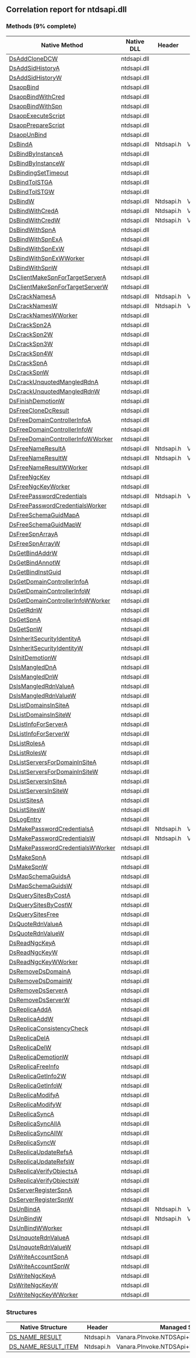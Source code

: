 ## Correlation report for ntdsapi.dll
### Methods (9% complete)
Native Method | Native DLL | Header | Managed Method
---- | ---- | ---- | ----
[DsAddCloneDCW](https://www.google.com/search?num=5&q=DsAddCloneDCW+site%3Amsdn.microsoft.com) | ntdsapi.dll |  | 
[DsAddSidHistoryA](https://www.google.com/search?num=5&q=DsAddSidHistoryA+site%3Amsdn.microsoft.com) | ntdsapi.dll |  | 
[DsAddSidHistoryW](https://www.google.com/search?num=5&q=DsAddSidHistoryW+site%3Amsdn.microsoft.com) | ntdsapi.dll |  | 
[DsaopBind](https://www.google.com/search?num=5&q=DsaopBind+site%3Amsdn.microsoft.com) | ntdsapi.dll |  | 
[DsaopBindWithCred](https://www.google.com/search?num=5&q=DsaopBindWithCred+site%3Amsdn.microsoft.com) | ntdsapi.dll |  | 
[DsaopBindWithSpn](https://www.google.com/search?num=5&q=DsaopBindWithSpn+site%3Amsdn.microsoft.com) | ntdsapi.dll |  | 
[DsaopExecuteScript](https://www.google.com/search?num=5&q=DsaopExecuteScript+site%3Amsdn.microsoft.com) | ntdsapi.dll |  | 
[DsaopPrepareScript](https://www.google.com/search?num=5&q=DsaopPrepareScript+site%3Amsdn.microsoft.com) | ntdsapi.dll |  | 
[DsaopUnBind](https://www.google.com/search?num=5&q=DsaopUnBind+site%3Amsdn.microsoft.com) | ntdsapi.dll |  | 
[DsBindA](https://www.google.com/search?num=5&q=DsBindA+site%3Amsdn.microsoft.com) | ntdsapi.dll | Ntdsapi.h | Vanara.PInvoke.NTDSApi.DsBind
[DsBindByInstanceA](https://www.google.com/search?num=5&q=DsBindByInstanceA+site%3Amsdn.microsoft.com) | ntdsapi.dll |  | 
[DsBindByInstanceW](https://www.google.com/search?num=5&q=DsBindByInstanceW+site%3Amsdn.microsoft.com) | ntdsapi.dll |  | 
[DsBindingSetTimeout](https://www.google.com/search?num=5&q=DsBindingSetTimeout+site%3Amsdn.microsoft.com) | ntdsapi.dll |  | 
[DsBindToISTGA](https://www.google.com/search?num=5&q=DsBindToISTGA+site%3Amsdn.microsoft.com) | ntdsapi.dll |  | 
[DsBindToISTGW](https://www.google.com/search?num=5&q=DsBindToISTGW+site%3Amsdn.microsoft.com) | ntdsapi.dll |  | 
[DsBindW](https://www.google.com/search?num=5&q=DsBindW+site%3Amsdn.microsoft.com) | ntdsapi.dll | Ntdsapi.h | Vanara.PInvoke.NTDSApi.DsBind
[DsBindWithCredA](https://www.google.com/search?num=5&q=DsBindWithCredA+site%3Amsdn.microsoft.com) | ntdsapi.dll | Ntdsapi.h | Vanara.PInvoke.NTDSApi.DsBindWithCred
[DsBindWithCredW](https://www.google.com/search?num=5&q=DsBindWithCredW+site%3Amsdn.microsoft.com) | ntdsapi.dll | Ntdsapi.h | Vanara.PInvoke.NTDSApi.DsBindWithCred
[DsBindWithSpnA](https://www.google.com/search?num=5&q=DsBindWithSpnA+site%3Amsdn.microsoft.com) | ntdsapi.dll |  | 
[DsBindWithSpnExA](https://www.google.com/search?num=5&q=DsBindWithSpnExA+site%3Amsdn.microsoft.com) | ntdsapi.dll |  | 
[DsBindWithSpnExW](https://www.google.com/search?num=5&q=DsBindWithSpnExW+site%3Amsdn.microsoft.com) | ntdsapi.dll |  | 
[DsBindWithSpnExWWorker](https://www.google.com/search?num=5&q=DsBindWithSpnExWWorker+site%3Amsdn.microsoft.com) | ntdsapi.dll |  | 
[DsBindWithSpnW](https://www.google.com/search?num=5&q=DsBindWithSpnW+site%3Amsdn.microsoft.com) | ntdsapi.dll |  | 
[DsClientMakeSpnForTargetServerA](https://www.google.com/search?num=5&q=DsClientMakeSpnForTargetServerA+site%3Amsdn.microsoft.com) | ntdsapi.dll |  | 
[DsClientMakeSpnForTargetServerW](https://www.google.com/search?num=5&q=DsClientMakeSpnForTargetServerW+site%3Amsdn.microsoft.com) | ntdsapi.dll |  | 
[DsCrackNamesA](https://www.google.com/search?num=5&q=DsCrackNamesA+site%3Amsdn.microsoft.com) | ntdsapi.dll | Ntdsapi.h | Vanara.PInvoke.NTDSApi.DsCrackNames
[DsCrackNamesW](https://www.google.com/search?num=5&q=DsCrackNamesW+site%3Amsdn.microsoft.com) | ntdsapi.dll | Ntdsapi.h | Vanara.PInvoke.NTDSApi.DsCrackNames
[DsCrackNamesWWorker](https://www.google.com/search?num=5&q=DsCrackNamesWWorker+site%3Amsdn.microsoft.com) | ntdsapi.dll |  | 
[DsCrackSpn2A](https://www.google.com/search?num=5&q=DsCrackSpn2A+site%3Amsdn.microsoft.com) | ntdsapi.dll |  | 
[DsCrackSpn2W](https://www.google.com/search?num=5&q=DsCrackSpn2W+site%3Amsdn.microsoft.com) | ntdsapi.dll |  | 
[DsCrackSpn3W](https://www.google.com/search?num=5&q=DsCrackSpn3W+site%3Amsdn.microsoft.com) | ntdsapi.dll |  | 
[DsCrackSpn4W](https://www.google.com/search?num=5&q=DsCrackSpn4W+site%3Amsdn.microsoft.com) | ntdsapi.dll |  | 
[DsCrackSpnA](https://www.google.com/search?num=5&q=DsCrackSpnA+site%3Amsdn.microsoft.com) | ntdsapi.dll |  | 
[DsCrackSpnW](https://www.google.com/search?num=5&q=DsCrackSpnW+site%3Amsdn.microsoft.com) | ntdsapi.dll |  | 
[DsCrackUnquotedMangledRdnA](https://www.google.com/search?num=5&q=DsCrackUnquotedMangledRdnA+site%3Amsdn.microsoft.com) | ntdsapi.dll |  | 
[DsCrackUnquotedMangledRdnW](https://www.google.com/search?num=5&q=DsCrackUnquotedMangledRdnW+site%3Amsdn.microsoft.com) | ntdsapi.dll |  | 
[DsFinishDemotionW](https://www.google.com/search?num=5&q=DsFinishDemotionW+site%3Amsdn.microsoft.com) | ntdsapi.dll |  | 
[DsFreeCloneDcResult](https://www.google.com/search?num=5&q=DsFreeCloneDcResult+site%3Amsdn.microsoft.com) | ntdsapi.dll |  | 
[DsFreeDomainControllerInfoA](https://www.google.com/search?num=5&q=DsFreeDomainControllerInfoA+site%3Amsdn.microsoft.com) | ntdsapi.dll |  | 
[DsFreeDomainControllerInfoW](https://www.google.com/search?num=5&q=DsFreeDomainControllerInfoW+site%3Amsdn.microsoft.com) | ntdsapi.dll |  | 
[DsFreeDomainControllerInfoWWorker](https://www.google.com/search?num=5&q=DsFreeDomainControllerInfoWWorker+site%3Amsdn.microsoft.com) | ntdsapi.dll |  | 
[DsFreeNameResultA](https://www.google.com/search?num=5&q=DsFreeNameResultA+site%3Amsdn.microsoft.com) | ntdsapi.dll | Ntdsapi.h | Vanara.PInvoke.NTDSApi.DsFreeNameResult
[DsFreeNameResultW](https://www.google.com/search?num=5&q=DsFreeNameResultW+site%3Amsdn.microsoft.com) | ntdsapi.dll | Ntdsapi.h | Vanara.PInvoke.NTDSApi.DsFreeNameResult
[DsFreeNameResultWWorker](https://www.google.com/search?num=5&q=DsFreeNameResultWWorker+site%3Amsdn.microsoft.com) | ntdsapi.dll |  | 
[DsFreeNgcKey](https://www.google.com/search?num=5&q=DsFreeNgcKey+site%3Amsdn.microsoft.com) | ntdsapi.dll |  | 
[DsFreeNgcKeyWorker](https://www.google.com/search?num=5&q=DsFreeNgcKeyWorker+site%3Amsdn.microsoft.com) | ntdsapi.dll |  | 
[DsFreePasswordCredentials](https://www.google.com/search?num=5&q=DsFreePasswordCredentials+site%3Amsdn.microsoft.com) | ntdsapi.dll | Ntdsapi.h | Vanara.PInvoke.NTDSApi.DsFreePasswordCredentials
[DsFreePasswordCredentialsWorker](https://www.google.com/search?num=5&q=DsFreePasswordCredentialsWorker+site%3Amsdn.microsoft.com) | ntdsapi.dll |  | 
[DsFreeSchemaGuidMapA](https://www.google.com/search?num=5&q=DsFreeSchemaGuidMapA+site%3Amsdn.microsoft.com) | ntdsapi.dll |  | 
[DsFreeSchemaGuidMapW](https://www.google.com/search?num=5&q=DsFreeSchemaGuidMapW+site%3Amsdn.microsoft.com) | ntdsapi.dll |  | 
[DsFreeSpnArrayA](https://www.google.com/search?num=5&q=DsFreeSpnArrayA+site%3Amsdn.microsoft.com) | ntdsapi.dll |  | 
[DsFreeSpnArrayW](https://www.google.com/search?num=5&q=DsFreeSpnArrayW+site%3Amsdn.microsoft.com) | ntdsapi.dll |  | 
[DsGetBindAddrW](https://www.google.com/search?num=5&q=DsGetBindAddrW+site%3Amsdn.microsoft.com) | ntdsapi.dll |  | 
[DsGetBindAnnotW](https://www.google.com/search?num=5&q=DsGetBindAnnotW+site%3Amsdn.microsoft.com) | ntdsapi.dll |  | 
[DsGetBindInstGuid](https://www.google.com/search?num=5&q=DsGetBindInstGuid+site%3Amsdn.microsoft.com) | ntdsapi.dll |  | 
[DsGetDomainControllerInfoA](https://www.google.com/search?num=5&q=DsGetDomainControllerInfoA+site%3Amsdn.microsoft.com) | ntdsapi.dll |  | 
[DsGetDomainControllerInfoW](https://www.google.com/search?num=5&q=DsGetDomainControllerInfoW+site%3Amsdn.microsoft.com) | ntdsapi.dll |  | 
[DsGetDomainControllerInfoWWorker](https://www.google.com/search?num=5&q=DsGetDomainControllerInfoWWorker+site%3Amsdn.microsoft.com) | ntdsapi.dll |  | 
[DsGetRdnW](https://www.google.com/search?num=5&q=DsGetRdnW+site%3Amsdn.microsoft.com) | ntdsapi.dll |  | 
[DsGetSpnA](https://www.google.com/search?num=5&q=DsGetSpnA+site%3Amsdn.microsoft.com) | ntdsapi.dll |  | 
[DsGetSpnW](https://www.google.com/search?num=5&q=DsGetSpnW+site%3Amsdn.microsoft.com) | ntdsapi.dll |  | 
[DsInheritSecurityIdentityA](https://www.google.com/search?num=5&q=DsInheritSecurityIdentityA+site%3Amsdn.microsoft.com) | ntdsapi.dll |  | 
[DsInheritSecurityIdentityW](https://www.google.com/search?num=5&q=DsInheritSecurityIdentityW+site%3Amsdn.microsoft.com) | ntdsapi.dll |  | 
[DsInitDemotionW](https://www.google.com/search?num=5&q=DsInitDemotionW+site%3Amsdn.microsoft.com) | ntdsapi.dll |  | 
[DsIsMangledDnA](https://www.google.com/search?num=5&q=DsIsMangledDnA+site%3Amsdn.microsoft.com) | ntdsapi.dll |  | 
[DsIsMangledDnW](https://www.google.com/search?num=5&q=DsIsMangledDnW+site%3Amsdn.microsoft.com) | ntdsapi.dll |  | 
[DsIsMangledRdnValueA](https://www.google.com/search?num=5&q=DsIsMangledRdnValueA+site%3Amsdn.microsoft.com) | ntdsapi.dll |  | 
[DsIsMangledRdnValueW](https://www.google.com/search?num=5&q=DsIsMangledRdnValueW+site%3Amsdn.microsoft.com) | ntdsapi.dll |  | 
[DsListDomainsInSiteA](https://www.google.com/search?num=5&q=DsListDomainsInSiteA+site%3Amsdn.microsoft.com) | ntdsapi.dll |  | 
[DsListDomainsInSiteW](https://www.google.com/search?num=5&q=DsListDomainsInSiteW+site%3Amsdn.microsoft.com) | ntdsapi.dll |  | 
[DsListInfoForServerA](https://www.google.com/search?num=5&q=DsListInfoForServerA+site%3Amsdn.microsoft.com) | ntdsapi.dll |  | 
[DsListInfoForServerW](https://www.google.com/search?num=5&q=DsListInfoForServerW+site%3Amsdn.microsoft.com) | ntdsapi.dll |  | 
[DsListRolesA](https://www.google.com/search?num=5&q=DsListRolesA+site%3Amsdn.microsoft.com) | ntdsapi.dll |  | 
[DsListRolesW](https://www.google.com/search?num=5&q=DsListRolesW+site%3Amsdn.microsoft.com) | ntdsapi.dll |  | 
[DsListServersForDomainInSiteA](https://www.google.com/search?num=5&q=DsListServersForDomainInSiteA+site%3Amsdn.microsoft.com) | ntdsapi.dll |  | 
[DsListServersForDomainInSiteW](https://www.google.com/search?num=5&q=DsListServersForDomainInSiteW+site%3Amsdn.microsoft.com) | ntdsapi.dll |  | 
[DsListServersInSiteA](https://www.google.com/search?num=5&q=DsListServersInSiteA+site%3Amsdn.microsoft.com) | ntdsapi.dll |  | 
[DsListServersInSiteW](https://www.google.com/search?num=5&q=DsListServersInSiteW+site%3Amsdn.microsoft.com) | ntdsapi.dll |  | 
[DsListSitesA](https://www.google.com/search?num=5&q=DsListSitesA+site%3Amsdn.microsoft.com) | ntdsapi.dll |  | 
[DsListSitesW](https://www.google.com/search?num=5&q=DsListSitesW+site%3Amsdn.microsoft.com) | ntdsapi.dll |  | 
[DsLogEntry](https://www.google.com/search?num=5&q=DsLogEntry+site%3Amsdn.microsoft.com) | ntdsapi.dll |  | 
[DsMakePasswordCredentialsA](https://www.google.com/search?num=5&q=DsMakePasswordCredentialsA+site%3Amsdn.microsoft.com) | ntdsapi.dll | Ntdsapi.h | Vanara.PInvoke.NTDSApi.DsMakePasswordCredentials
[DsMakePasswordCredentialsW](https://www.google.com/search?num=5&q=DsMakePasswordCredentialsW+site%3Amsdn.microsoft.com) | ntdsapi.dll | Ntdsapi.h | Vanara.PInvoke.NTDSApi.DsMakePasswordCredentials
[DsMakePasswordCredentialsWWorker](https://www.google.com/search?num=5&q=DsMakePasswordCredentialsWWorker+site%3Amsdn.microsoft.com) | ntdsapi.dll |  | 
[DsMakeSpnA](https://www.google.com/search?num=5&q=DsMakeSpnA+site%3Amsdn.microsoft.com) | ntdsapi.dll |  | 
[DsMakeSpnW](https://www.google.com/search?num=5&q=DsMakeSpnW+site%3Amsdn.microsoft.com) | ntdsapi.dll |  | 
[DsMapSchemaGuidsA](https://www.google.com/search?num=5&q=DsMapSchemaGuidsA+site%3Amsdn.microsoft.com) | ntdsapi.dll |  | 
[DsMapSchemaGuidsW](https://www.google.com/search?num=5&q=DsMapSchemaGuidsW+site%3Amsdn.microsoft.com) | ntdsapi.dll |  | 
[DsQuerySitesByCostA](https://www.google.com/search?num=5&q=DsQuerySitesByCostA+site%3Amsdn.microsoft.com) | ntdsapi.dll |  | 
[DsQuerySitesByCostW](https://www.google.com/search?num=5&q=DsQuerySitesByCostW+site%3Amsdn.microsoft.com) | ntdsapi.dll |  | 
[DsQuerySitesFree](https://www.google.com/search?num=5&q=DsQuerySitesFree+site%3Amsdn.microsoft.com) | ntdsapi.dll |  | 
[DsQuoteRdnValueA](https://www.google.com/search?num=5&q=DsQuoteRdnValueA+site%3Amsdn.microsoft.com) | ntdsapi.dll |  | 
[DsQuoteRdnValueW](https://www.google.com/search?num=5&q=DsQuoteRdnValueW+site%3Amsdn.microsoft.com) | ntdsapi.dll |  | 
[DsReadNgcKeyA](https://www.google.com/search?num=5&q=DsReadNgcKeyA+site%3Amsdn.microsoft.com) | ntdsapi.dll |  | 
[DsReadNgcKeyW](https://www.google.com/search?num=5&q=DsReadNgcKeyW+site%3Amsdn.microsoft.com) | ntdsapi.dll |  | 
[DsReadNgcKeyWWorker](https://www.google.com/search?num=5&q=DsReadNgcKeyWWorker+site%3Amsdn.microsoft.com) | ntdsapi.dll |  | 
[DsRemoveDsDomainA](https://www.google.com/search?num=5&q=DsRemoveDsDomainA+site%3Amsdn.microsoft.com) | ntdsapi.dll |  | 
[DsRemoveDsDomainW](https://www.google.com/search?num=5&q=DsRemoveDsDomainW+site%3Amsdn.microsoft.com) | ntdsapi.dll |  | 
[DsRemoveDsServerA](https://www.google.com/search?num=5&q=DsRemoveDsServerA+site%3Amsdn.microsoft.com) | ntdsapi.dll |  | 
[DsRemoveDsServerW](https://www.google.com/search?num=5&q=DsRemoveDsServerW+site%3Amsdn.microsoft.com) | ntdsapi.dll |  | 
[DsReplicaAddA](https://www.google.com/search?num=5&q=DsReplicaAddA+site%3Amsdn.microsoft.com) | ntdsapi.dll |  | 
[DsReplicaAddW](https://www.google.com/search?num=5&q=DsReplicaAddW+site%3Amsdn.microsoft.com) | ntdsapi.dll |  | 
[DsReplicaConsistencyCheck](https://www.google.com/search?num=5&q=DsReplicaConsistencyCheck+site%3Amsdn.microsoft.com) | ntdsapi.dll |  | 
[DsReplicaDelA](https://www.google.com/search?num=5&q=DsReplicaDelA+site%3Amsdn.microsoft.com) | ntdsapi.dll |  | 
[DsReplicaDelW](https://www.google.com/search?num=5&q=DsReplicaDelW+site%3Amsdn.microsoft.com) | ntdsapi.dll |  | 
[DsReplicaDemotionW](https://www.google.com/search?num=5&q=DsReplicaDemotionW+site%3Amsdn.microsoft.com) | ntdsapi.dll |  | 
[DsReplicaFreeInfo](https://www.google.com/search?num=5&q=DsReplicaFreeInfo+site%3Amsdn.microsoft.com) | ntdsapi.dll |  | 
[DsReplicaGetInfo2W](https://www.google.com/search?num=5&q=DsReplicaGetInfo2W+site%3Amsdn.microsoft.com) | ntdsapi.dll |  | 
[DsReplicaGetInfoW](https://www.google.com/search?num=5&q=DsReplicaGetInfoW+site%3Amsdn.microsoft.com) | ntdsapi.dll |  | 
[DsReplicaModifyA](https://www.google.com/search?num=5&q=DsReplicaModifyA+site%3Amsdn.microsoft.com) | ntdsapi.dll |  | 
[DsReplicaModifyW](https://www.google.com/search?num=5&q=DsReplicaModifyW+site%3Amsdn.microsoft.com) | ntdsapi.dll |  | 
[DsReplicaSyncA](https://www.google.com/search?num=5&q=DsReplicaSyncA+site%3Amsdn.microsoft.com) | ntdsapi.dll |  | 
[DsReplicaSyncAllA](https://www.google.com/search?num=5&q=DsReplicaSyncAllA+site%3Amsdn.microsoft.com) | ntdsapi.dll |  | 
[DsReplicaSyncAllW](https://www.google.com/search?num=5&q=DsReplicaSyncAllW+site%3Amsdn.microsoft.com) | ntdsapi.dll |  | 
[DsReplicaSyncW](https://www.google.com/search?num=5&q=DsReplicaSyncW+site%3Amsdn.microsoft.com) | ntdsapi.dll |  | 
[DsReplicaUpdateRefsA](https://www.google.com/search?num=5&q=DsReplicaUpdateRefsA+site%3Amsdn.microsoft.com) | ntdsapi.dll |  | 
[DsReplicaUpdateRefsW](https://www.google.com/search?num=5&q=DsReplicaUpdateRefsW+site%3Amsdn.microsoft.com) | ntdsapi.dll |  | 
[DsReplicaVerifyObjectsA](https://www.google.com/search?num=5&q=DsReplicaVerifyObjectsA+site%3Amsdn.microsoft.com) | ntdsapi.dll |  | 
[DsReplicaVerifyObjectsW](https://www.google.com/search?num=5&q=DsReplicaVerifyObjectsW+site%3Amsdn.microsoft.com) | ntdsapi.dll |  | 
[DsServerRegisterSpnA](https://www.google.com/search?num=5&q=DsServerRegisterSpnA+site%3Amsdn.microsoft.com) | ntdsapi.dll |  | 
[DsServerRegisterSpnW](https://www.google.com/search?num=5&q=DsServerRegisterSpnW+site%3Amsdn.microsoft.com) | ntdsapi.dll |  | 
[DsUnBindA](https://www.google.com/search?num=5&q=DsUnBindA+site%3Amsdn.microsoft.com) | ntdsapi.dll | Ntdsapi.h | Vanara.PInvoke.NTDSApi.DsUnBind
[DsUnBindW](https://www.google.com/search?num=5&q=DsUnBindW+site%3Amsdn.microsoft.com) | ntdsapi.dll | Ntdsapi.h | Vanara.PInvoke.NTDSApi.DsUnBind
[DsUnBindWWorker](https://www.google.com/search?num=5&q=DsUnBindWWorker+site%3Amsdn.microsoft.com) | ntdsapi.dll |  | 
[DsUnquoteRdnValueA](https://www.google.com/search?num=5&q=DsUnquoteRdnValueA+site%3Amsdn.microsoft.com) | ntdsapi.dll |  | 
[DsUnquoteRdnValueW](https://www.google.com/search?num=5&q=DsUnquoteRdnValueW+site%3Amsdn.microsoft.com) | ntdsapi.dll |  | 
[DsWriteAccountSpnA](https://www.google.com/search?num=5&q=DsWriteAccountSpnA+site%3Amsdn.microsoft.com) | ntdsapi.dll |  | 
[DsWriteAccountSpnW](https://www.google.com/search?num=5&q=DsWriteAccountSpnW+site%3Amsdn.microsoft.com) | ntdsapi.dll |  | 
[DsWriteNgcKeyA](https://www.google.com/search?num=5&q=DsWriteNgcKeyA+site%3Amsdn.microsoft.com) | ntdsapi.dll |  | 
[DsWriteNgcKeyW](https://www.google.com/search?num=5&q=DsWriteNgcKeyW+site%3Amsdn.microsoft.com) | ntdsapi.dll |  | 
[DsWriteNgcKeyWWorker](https://www.google.com/search?num=5&q=DsWriteNgcKeyWWorker+site%3Amsdn.microsoft.com) | ntdsapi.dll |  | 
### Structures
Native Structure | Header | Managed Structure
---- | ---- | ----
[DS_NAME_RESULT](https://www.google.com/search?num=5&q=DS_NAME_RESULT+site%3Amsdn.microsoft.com) | Ntdsapi.h | Vanara.PInvoke.NTDSApi+DS_NAME_RESULT
[DS_NAME_RESULT_ITEM](https://www.google.com/search?num=5&q=DS_NAME_RESULT_ITEM+site%3Amsdn.microsoft.com) | Ntdsapi.h | Vanara.PInvoke.NTDSApi+DS_NAME_RESULT_ITEM
